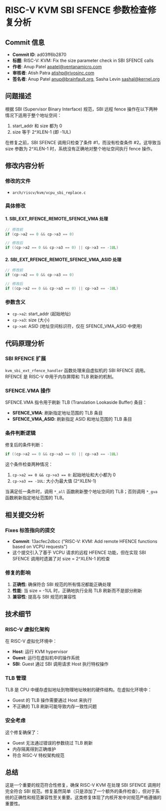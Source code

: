 # RISC-V KVM SBI SFENCE 参数检查修复分析

## Commit 信息
- **Commit ID**: ad03ff6b2870
- **标题**: RISC-V: KVM: Fix the size parameter check in SBI SFENCE calls
- **作者**: Anup Patel <apatel@ventanamicro.com>
- **审核者**: Atish Patra <atishp@rivosinc.com>
- **签名者**: Anup Patel <anup@brainfault.org>, Sasha Levin <sashal@kernel.org>

## 问题描述

根据 SBI (Supervisor Binary Interface) 规范，SBI 远程 fence 操作在以下两种情况下适用于整个地址空间：
1. start_addr 和 size 都为 0
2. size 等于 2^XLEN-1 (即 -1UL)

在修复之前，SBI SFENCE 调用只检查了条件 #1，而没有检查条件 #2。这导致当 size 参数为 2^XLEN-1 时，系统没有正确地对整个地址空间执行 fence 操作。

## 修改内容分析

### 修改的文件
- `arch/riscv/kvm/vcpu_sbi_replace.c`

### 具体修改

#### 1. SBI_EXT_RFENCE_REMOTE_SFENCE_VMA 处理
```c
// 修改前
if (cp->a2 == 0 && cp->a3 == 0)

// 修改后  
if ((cp->a2 == 0 && cp->a3 == 0) || cp->a3 == -1UL)
```

#### 2. SBI_EXT_RFENCE_REMOTE_SFENCE_VMA_ASID 处理
```c
// 修改前
if (cp->a2 == 0 && cp->a3 == 0)

// 修改后
if ((cp->a2 == 0 && cp->a3 == 0) || cp->a3 == -1UL)
```

### 参数含义
- `cp->a2`: start_addr (起始地址)
- `cp->a3`: size (大小)
- `cp->a4`: ASID (地址空间标识符，仅在 SFENCE_VMA_ASID 中使用)

## 代码原理分析

### SBI RFENCE 扩展

`kvm_sbi_ext_rfence_handler` 函数处理来自虚拟机的 SBI RFENCE 调用。RFENCE 是 RISC-V 中用于内存屏障和 TLB 刷新的机制。

### SFENCE.VMA 操作

SFENCE.VMA 指令用于刷新 TLB (Translation Lookaside Buffer) 条目：
- **SFENCE_VMA**: 刷新指定地址范围的 TLB 条目
- **SFENCE_VMA_ASID**: 刷新指定 ASID 和地址范围的 TLB 条目

### 条件判断逻辑

修复后的条件判断：
```c
if ((cp->a2 == 0 && cp->a3 == 0) || cp->a3 == -1UL)
```

这个条件检查两种情况：
1. `cp->a2 == 0 && cp->a3 == 0`: 起始地址和大小都为 0
2. `cp->a3 == -1UL`: 大小为最大值 (2^XLEN-1)

当满足任一条件时，调用 `*_all` 函数刷新整个地址空间的 TLB；否则调用 `*_gva` 函数刷新指定地址范围的 TLB。

## 相关提交分析

### Fixes 标签指向的提交
- **Commit**: 13acfec2dbcc ("RISC-V: KVM: Add remote HFENCE functions based on VCPU requests")
- 这个提交引入了基于 VCPU 请求的远程 HFENCE 功能，但在实现 SBI SFENCE 调用时遗漏了对 size = 2^XLEN-1 的检查

### 修复的影响

1. **正确性**: 确保符合 SBI 规范的所有情况都能正确处理
2. **性能**: 当 size = -1UL 时，正确地执行全局 TLB 刷新而不是部分刷新
3. **兼容性**: 提高与 SBI 规范的兼容性

## 技术细节

### RISC-V 虚拟化架构

在 RISC-V 虚拟化环境中：
- **Host**: 运行 KVM hypervisor
- **Guest**: 运行在虚拟机中的操作系统
- **SBI**: Guest 通过 SBI 调用请求 Host 执行特权操作

### TLB 管理

TLB 是 CPU 中缓存虚拟地址到物理地址映射的硬件结构。在虚拟化环境中：
- Guest 的 TLB 操作需要通过 Host 来执行
- 不正确的 TLB 刷新可能导致内存一致性问题

### 安全考虑

这个修复确保了：
- Guest 无法通过错误的参数绕过 TLB 刷新
- 内存隔离得到正确维护
- 符合 RISC-V 特权架构规范

## 总结

这是一个重要的规范符合性修复，确保 RISC-V KVM 在处理 SBI SFENCE 调用时完全符合 SBI 规范。修复虽然简单（只是添加了一个额外的条件检查），但对于系统的正确性和规范兼容性至关重要。这类修复体现了内核开发中对规范严格遵循的重要性。